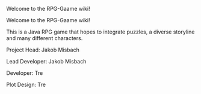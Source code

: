Welcome to the RPG-Gaame wiki!

Welcome to the RPG-Gaame wiki!

This is a Java RPG game that hopes to integrate puzzles, a diverse storyline and many different characters.

Project Head: Jakob Misbach

Lead Developer: Jakob Misbach

Developer: Tre

Plot Design: Tre
